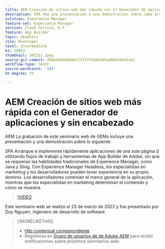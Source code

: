 ```yaml
---
title: AEM Creación de sitios web más rápida con el Generador de aplicaciones y sin encabezado
description: SPA Vea una presentación y una demostración sobre cómo arrancar e implementar rápidamente aplicaciones de una sola página () mediante flujos de trabajo y herramientas de App Builder de Adobe.
solution: Experience Manager
feature-set: Experience Manager
version: Cloud Service, 6.5
feature: App Builder
topic: Headless
role: Developer
level: Intermediate
kt: 10053
thumbnail: 341311.jpeg
source-git-commit: d9ab4de0d6666713727f41bb385ad80e2de42cb2
workflow-type: tm+mt
source-wordcount: '143'
ht-degree: 2%

---
```


# AEM Creación de sitios web más rápida con el Generador de aplicaciones y sin encabezado

AEM La grabación de este seminario web de GEMs incluye una presentación y una demostración sobre lo siguiente:

SPA Arranque e implemente rápidamente aplicaciones de una sola página () utilizando flujos de trabajo y herramientas de App Builder de Adobe, sin que se requieran las habilidades tradicionales de Experience Manager, como Java y Sling. Con Experience Manager Headless, los especialistas en marketing y los desarrolladores pueden tener experiencia en su propio dominio. Los desarrolladores controlan el marco general de la aplicación, mientras que los especialistas en marketing determinan el contenido y cómo se muestra.

>[!VIDEO](https://video.tv.adobe.com/v/341311/?quality=12&learn=on)

Este seminario web se realizó el 23 de marzo de 2022 y fue presentado por Duy Nguyen, ingeniero de desarrollo de software

>[!MORELIKETHIS]
>
>* [Hilo contextual correspondiente](https://adobe.ly/3LkSWdm)
>* Regístrese en [Grupo de usuarios de de Adobe AEM](https://aem-augs.adobe.com/) para recibir notificaciones sobre próximos seminarios web.



<!-- >>* [Corresponding Adobe Experience Manager User Group Event page](https://aem-augs.adobe.com/details/adobe-experience-manager-aem-learning-chapter-presents-aem-gems-build-sites-faster-with-aem-headless-and-app-builder/) -->
